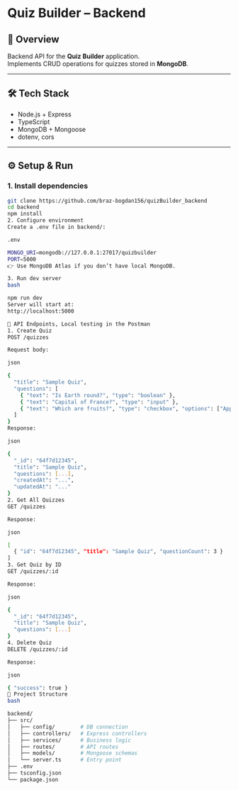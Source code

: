 # Quiz Builder – Backend

## 🚀 Overview
Backend API for the **Quiz Builder** application.  
Implements CRUD operations for quizzes stored in **MongoDB**.  

---

## 🛠 Tech Stack
- Node.js + Express
- TypeScript
- MongoDB + Mongoose
- dotenv, cors

---

## ⚙️ Setup & Run

### 1. Install dependencies
```bash
git clone https://github.com/braz-bogdan156/quizBuilder_backend
cd backend
npm install
2. Configure environment
Create a .env file in backend/:

.env

MONGO_URI=mongodb://127.0.0.1:27017/quizbuilder
PORT=5000
👉 Use MongoDB Atlas if you don’t have local MongoDB.

3. Run dev server
bash

npm run dev
Server will start at:
http://localhost:5000

📌 API Endpoints, Local testing in the Postman
1. Create Quiz
POST /quizzes

Request body:

json

{
  "title": "Sample Quiz",
  "questions": [
    { "text": "Is Earth round?", "type": "boolean" },
    { "text": "Capital of France?", "type": "input" },
    { "text": "Which are fruits?", "type": "checkbox", "options": ["Apple", "Carrot", "Banana"] }
  ]
}
Response:

json

{
  "_id": "64f7d12345",
  "title": "Sample Quiz",
  "questions": [...],
  "createdAt": "...",
  "updatedAt": "..."
}
2. Get All Quizzes
GET /quizzes

Response:

json

[
  { "id": "64f7d12345", "title": "Sample Quiz", "questionCount": 3 }
]
3. Get Quiz by ID
GET /quizzes/:id

Response:

json

{
  "_id": "64f7d12345",
  "title": "Sample Quiz",
  "questions": [...]
}
4. Delete Quiz
DELETE /quizzes/:id

Response:

json

{ "success": true }
📂 Project Structure
bash

backend/
├── src/
│   ├── config/        # DB connection
│   ├── controllers/   # Express controllers
│   ├── services/      # Business logic
│   ├── routes/        # API routes
│   ├── models/        # Mongoose schemas
│   └── server.ts      # Entry point
├── .env
├── tsconfig.json
└── package.json